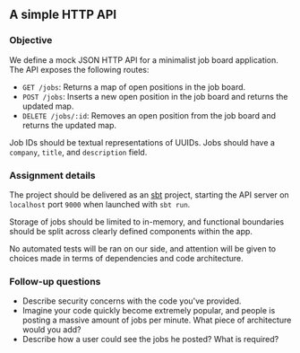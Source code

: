 ## A simple HTTP API

### Objective

We define a mock JSON HTTP API for a minimalist job board
application. The API exposes the following routes:

- `GET /jobs`: Returns a map of open positions in the job board.
- `POST /jobs`: Inserts a new open position in the job board and
  returns the updated map.
- `DELETE /jobs/:id`: Removes an open position from the job board and
  returns the updated map.

Job IDs should be textual representations of UUIDs. Jobs should have
a `company`, `title`, and `description` field.

### Assignment details

The project should be delivered as an [sbt](https://www.scala-sbt.org/)
project, starting the API server on `localhost` port `9000` when
launched with `sbt run`.

Storage of jobs should be limited to in-memory, and functional
boundaries should be split across clearly defined components within
the app.

No automated tests will be ran on our side, and attention will be given to choices
made in terms of dependencies and code architecture. 

### Follow-up questions

- Describe security concerns with the code you've provided. 
- Imagine your code quickly become extremely popular, and people is posting a massive amount of jobs per minute. What piece of architecture would you add?
- Describe how a user could see the jobs he posted? What is required?
